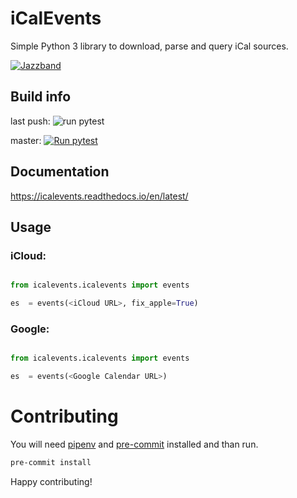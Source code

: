 # iCalEvents

Simple Python 3 library to download, parse and query iCal sources.

[![Jazzband](https://jazzband.co/static/img/badge.svg)](https://jazzband.co/)

## Build info

last push: ![run pytest](https://github.com/jazzband/icalevents/actions/workflows/python-test.yml/badge.svg)

master: [![Run pytest](https://github.com/jazzband/icalevents/actions/workflows/python-test.yml/badge.svg?branch=master)](https://github.com/jazzband/icalevents/actions/workflows/python-test.yml)

## Documentation

https://icalevents.readthedocs.io/en/latest/

## Usage

### iCloud:

```python

from icalevents.icalevents import events

es  = events(<iCloud URL>, fix_apple=True)
```

### Google:

```python

from icalevents.icalevents import events

es  = events(<Google Calendar URL>)
```

# Contributing

You will need [pipenv](https://pipenv.pypa.io/en/latest/) and [pre-commit](https://pre-commit.com/index.html) installed and than run.

```bash
pre-commit install
```

Happy contributing!
